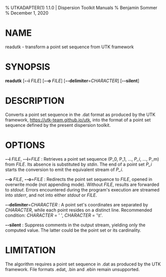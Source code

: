 % UTKADAPTER(1) 1.1.0 | Dispersion Toolkit Manuals
% Benjamin Sommer
% December 1, 2020

# NAME

readutk - transform a point set sequence from UTK framework

# SYNOPSIS

**readutk** [**\--i** *FILE*] [**\--o** *FILE*] [**\--delimiter**=*CHARACTER*] [**\--silent**]

# DESCRIPTION

Converts a point set sequence in the .dat format as produced by the UTK framework, https://utk-team.github.io/utk, into the format of a point set sequence defined by the present dispersion toolkit.

# OPTIONS

**\--i** *FILE*, **\--i**=*FILE*
:   Retrieves a point set sequence (P_0, P_1, ..., *P_i*, ..., P_m) from *FILE*. Its absence is substituted by *stdin*. The end of a point set *P_i* starts the conversion to emit the equivalent stream of *P_i*.

**\--o** *FILE*, **\--o**=*FILE*
:   Redirects the point set sequence to *FILE*, opened in overwrite mode (not appending mode). Without *FILE*, results are forwarded to *stdout*. Errors encountered during the program's execution are streamed into *stderr*, and not into either *stdout* or *FILE*.

**\--delimiter**=*CHARACTER*
:   A point set's coordinates are separated by *CHARACTER*, while each point resides on a distinct line. Recommended condition: *CHARACTER* = \' \', *CHARACTER* = \'\\t\'.

**\--silent**
:   Suppress comments in the output stream, yielding only the computed value. The latter could be the point set or its cardinality.

# LIMITATION

The algorithm requires a point set sequence in .dat as produced by the UTK framework. File formats .edat, .bin and .ebin remain unsupported.